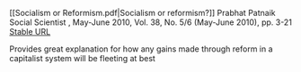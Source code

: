 [[Socialism or Reformism.pdf|Socialism or reformism?]]
Prabhat Patnaik
Social Scientist , May-June 2010, Vol. 38, No. 5/6 (May-June 2010), pp. 3-21 
[Stable URL](https://www.jstor.org/stable/27866707)

Provides great explanation for how any gains made through reform in a capitalist system will be fleeting at best